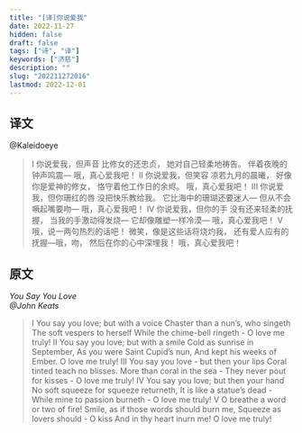 ```yaml
---
title: "[译]你说爱我"
date: 2022-11-27
hidden: false
draft: false
tags: ["诗", "译"]
keywords: ["济慈"]
description: ""
slug: "202211272016"
lastmod: 2022-12-01
---
```


## 译文
@Kaleidoeye

>I
你说爱我，但声音
比修女的还忠贞，
她对自己轻柔地祷告。
伴着夜晚的钟声鸣震—
哦，真心爱我吧！
II
你说爱我，但笑容
凉若九月的晨曦，
好像你是爱神的修女，
恪守着他工作日的余烬。
哦，真心爱我吧！
III
你说爱我，但你珊红的唇
没把快乐教给我。
它比海中的珊瑚还要迷人—
但从不会噘起嘴要吻—
哦，真心爱我吧！
IV
你说爱我，但你的手
没有还来轻柔的抚握，
当我的手激动得发烧—
它却像雕塑一样冷漠—
哦，真心爱我吧！
V
哦，说一两句热烈的话吧！
微笑，像是这些话将烧灼我，
还有爱人应有的抚握—哦，吻，
然后在你的心中深埋我！
哦，真心爱我吧！

## 原文
*You Say You Love<br>
@John Keats*
>I
You say you love; but with a voice
Chaster than a nun’s, who singeth
The soft vespers to herself
While the chime-bell ringeth -
O love me truly!
II
You say you love; but with a smile
Cold as sunrise in September,
As you were Saint Cupid’s nun,
And kept his weeks of Ember.
O love me truly!
III
You say you love - but then your lips
Coral tinted teach no blisses.
More than coral in the sea -
They never pout for kisses -
O love me truly!
IV
You say you love; but then your hand
No soft squeeze for squeeze returneth,
It is like a statue’s dead -
While mine to passion burneth -
O love me truly!
V
O breathe a word or two of fire!
Smile, as if those words should burn me,
Squeeze as lovers should - O kiss
And in thy heart inurn me!
O love me truly!